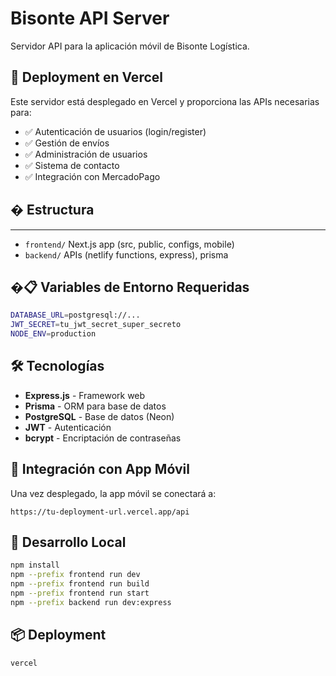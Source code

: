 # Bisonte API Server

Servidor API para la aplicación móvil de Bisonte Logística.

## 🚀 Deployment en Vercel

Este servidor está desplegado en Vercel y proporciona las APIs necesarias para:

- ✅ Autenticación de usuarios (login/register)
- ✅ Gestión de envíos
- ✅ Administración de usuarios
- ✅ Sistema de contacto
- ✅ Integración con MercadoPago

## � Estructura
---------

- `frontend/` Next.js app (src, public, configs, mobile)
- `backend/`  APIs (netlify functions, express), prisma

## �📋 Variables de Entorno Requeridas

```bash
DATABASE_URL=postgresql://...
JWT_SECRET=tu_jwt_secret_super_secreto
NODE_ENV=production
```

## 🛠️ Tecnologías

- **Express.js** - Framework web
- **Prisma** - ORM para base de datos
- **PostgreSQL** - Base de datos (Neon)
- **JWT** - Autenticación
- **bcrypt** - Encriptación de contraseñas

## 📱 Integración con App Móvil

Una vez desplegado, la app móvil se conectará a:
```
https://tu-deployment-url.vercel.app/api
```

## 🔧 Desarrollo Local

```bash
npm install
npm --prefix frontend run dev
npm --prefix frontend run build
npm --prefix frontend run start
npm --prefix backend run dev:express
```

## 📦 Deployment

```bash
vercel
```
